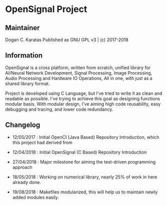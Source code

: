 # OpenSignal Project

## Maintainer

Dogan C. Karatas 
Published as GNU GPL v3 | (c) 2017-2018

## Information

OpenSignal is a cross platform, written from scratch, unified library for AI/Neural Network Development, Signal Processing, Image Processing, Audio Processing and Hardware IO Operations, All in one, with just as a shared library format.

Project is developed using C Language, but I've tried to write it as clean and readable as possible. I've trying to achieve this goal as designing functions modular basis. With modular design, I've aiming high code reusability, easy debugging and tracing, and lower code redundancy.


## Changelog

- 12/05/2017 : Initial OpenCI (Java Based) Repository Introduction, which this project had derived from

- 12/04/2018 : Initial OpenSignal (C Based) Repository Introduction

- 27/04/2018 : Major milestone for aiming the test-driven programming approach

- 18/05/2018 : Working on numerical library, nearly 25% of work in here already done.

- 19/08/2018 : Makefiles modularized, this will help us to maintain newly added modules easily.
